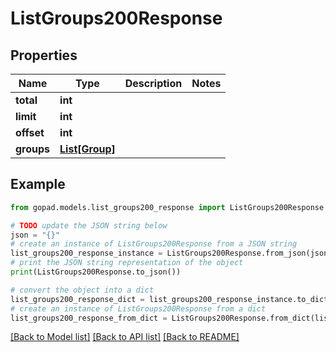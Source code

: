 # ListGroups200Response


## Properties

Name | Type | Description | Notes
------------ | ------------- | ------------- | -------------
**total** | **int** |  | 
**limit** | **int** |  | 
**offset** | **int** |  | 
**groups** | [**List[Group]**](Group.md) |  | 

## Example

```python
from gopad.models.list_groups200_response import ListGroups200Response

# TODO update the JSON string below
json = "{}"
# create an instance of ListGroups200Response from a JSON string
list_groups200_response_instance = ListGroups200Response.from_json(json)
# print the JSON string representation of the object
print(ListGroups200Response.to_json())

# convert the object into a dict
list_groups200_response_dict = list_groups200_response_instance.to_dict()
# create an instance of ListGroups200Response from a dict
list_groups200_response_from_dict = ListGroups200Response.from_dict(list_groups200_response_dict)
```
[[Back to Model list]](../README.md#documentation-for-models) [[Back to API list]](../README.md#documentation-for-api-endpoints) [[Back to README]](../README.md)



